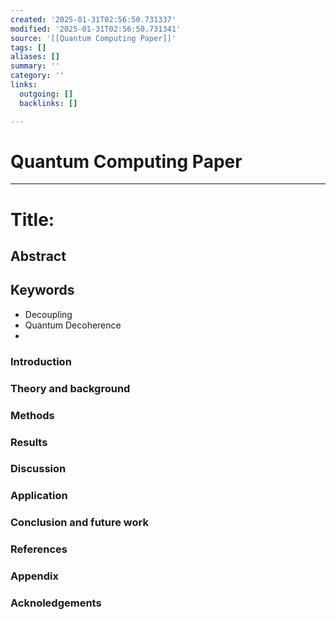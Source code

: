```yaml
---
created: '2025-01-31T02:56:50.731337'
modified: '2025-01-31T02:56:50.731341'
source: '[[Quantum Computing Paper]]'
tags: []
aliases: []
summary: ''
category: ''
links:
  outgoing: []
  backlinks: []

---
```


# Quantum Computing Paper

___

# Title: 

## Abstract

## Keywords

- Decoupling
- Quantum Decoherence
- 
### Introduction

### Theory and background

### Methods

### Results

### Discussion

### Application

### Conclusion and future work

### References

### Appendix

### Acknoledgements
